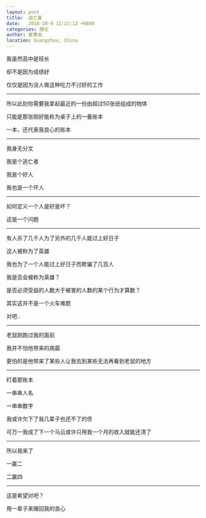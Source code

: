 ```yaml
---
layout: post
title:  逃亡者
date:   2018-10-9 12:21:12 +0800
categories: 随记
author: 崔秉龙
location: Guangzhou, China
---
```





我虽然高中是班长

却不是因为成绩好

仅仅是因为没人做这种吃力不讨好的工作

---

所以此刻你需要我拿起最近的一份由超过50张纸组成的物体

只能是那张刚好能称为桌子上的一叠账本

一本，还代表我良心的账本

---

我身无分文

我是个逃亡者

我是个好人

我也是一个坏人

---

如何定义一个人是好是坏？

这是一个问题

---

有人杀了几千人为了另外的几千人能过上好日子

这人被称为了英雄

我也为了一个人能过上好日子而欺骗了几百人

我是否会被称为英雄？

是否必须受益的人数大于被害的人数的某个行为才算数？

其实这并不是一个火车难题

对吧..

---

老鼠刚跑过我的面前

我并不怕他带来的病菌

更怕的是他带来了某些人让我去到某些无法再看到老鼠的地方

---

盯着那账本

一串串人名

一串串数字

我或许欠下了我几辈子也还不了的债

可万一我成了下一个马云或许只用我一个月的收入就能还清了

---



所以我来了

一赢二

二赢四

---

这是希望对吧？

用一辈子来赌回我的良心